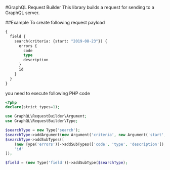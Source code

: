 #GraphQL Request Builder
This library builds a request for sending to a GraphQL server.

##Example
To create following request payload
```graphql
{
  field {
    search(criteria: {start: "2019-08-23"}) {
      errors {
        code
        type
        description
      }
      id
    }
  }
}
```

you need to execute following PHP code
```php
<?php
declare(strict_types=1);

use GraphQL\RequestBuilder\Argument;
use GraphQL\RequestBuilder\Type;

$searchType = new Type('search');
$searchType->addArgument(new Argument('criteria', new Argument('start', '2019-08-23')));
$searchType->addSubTypes([
    (new Type('errors'))->addSubTypes(['code', 'type', 'description']),
    'id'
]);

$field = (new Type('field'))->addSubType($searchType);
```